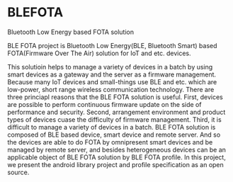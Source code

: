 # BLEFOTA
Bluetooth Low Energy based FOTA solution

BLE FOTA project is Bluetooth Low Energy(BLE, Bluetooth Smart) based FOTA(Firmware Over The Air) solution for IoT and etc. devices.

This solutioin helps to manage a variety of devices in a batch by using smart devices as a gateway and the server as a firmware management.
Because many IoT devices and small-things use BLE and etc. which are low-power, short range wireless communication technology.
There are three princiapl reasons that the BLE FOTA solution is useful. First, devices are possible to perform continuous firmware update on the side of performance and security. Second, arrangement environment and product types of devices cuase the difficulty of firmware management. Third, it is difficult to manage a variety of devices in a batch. BLE FOTA solution is composed of BLE based device, smart device and remote server. And so the devices are able to do FOTA by omnipresent smart devices and be managed by remote server, and besides heterogeneous devices can be an applicable object of BLE FOTA solution by BLE FOTA profile.
In this project, we present the android library project and profile specification as an open source.
